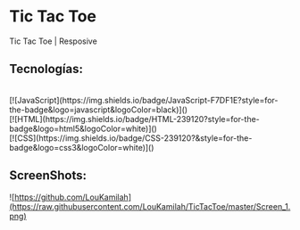 # Tic Tac Toe

Tic Tac Toe | Resposive

## Tecnologías:
<br>
[![JavaScript](https://img.shields.io/badge/JavaScript-F7DF1E?style=for-the-badge&logo=javascript&logoColor=black)]()
<br>
[![HTML](https://img.shields.io/badge/HTML-239120?style=for-the-badge&logo=html5&logoColor=white)]()
<br>
[![CSS](https://img.shields.io/badge/CSS-239120?&style=for-the-badge&logo=css3&logoColor=white)]()


## ScreenShots:


![https://github.com/LouKamilah](https://raw.githubusercontent.com/LouKamilah/TicTacToe/master/Screen_1.png)
